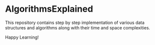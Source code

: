 # AlgorithmsExplained
This repository contains step by step implementation of various data structures and algorithms along with their time and space complexities.

Happy Learning!
